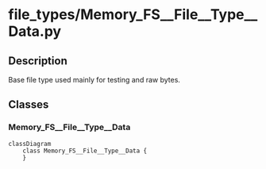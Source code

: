 # file_types/Memory_FS__File__Type__Data.py


## Description
Base file type used mainly for testing and raw bytes.
## Classes
### Memory_FS__File__Type__Data

```mermaid
classDiagram
    class Memory_FS__File__Type__Data {
    }
```
